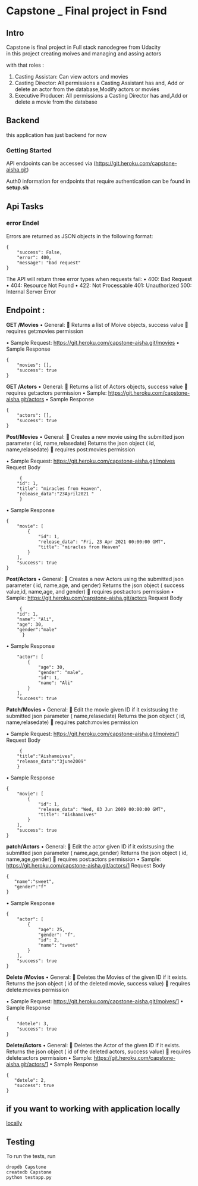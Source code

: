 # Capstone _ Final project in Fsnd

## Intro 

Capstone  is  final project   in Full stack nanodegree from Udacity  
in this project creating moives and managing and assing actors 

 with that roles :

1) Casting Assistan: Can view actors and movies
2) Casting Director: All permissions a Casting Assistant has and,
Add or delete an actor from the database,Modify actors or movies
3) Executive Producer: All permissions a Casting Director has and,Add or delete a movie from the database



## Backend
this application has just backend for now 
### Getting Started
API endpoints can be accessed via (https://git.heroku.com/capstone-aisha.git)

Auth0 information for endpoints that require authentication can be found in **setup.sh**
## Api Tasks

### error Endel 
Errors are returned as JSON objects in the following format:
```
{
    "success": False, 
    "error": 400,
    "message": "bad request"
}
```
The API will return three error types when requests fail:
•	400: Bad Request
•	404: Resource Not Found
•	422: Not Processable
    401:  Unauthorized
    500: Internal Server Error

## Endpoint : 
**GET /Movies**
•	General:
	Returns a list of Moive  objects, success value
  requires get:movies permission

•	Sample Request: https://git.heroku.com/capstone-aisha.git/movies 
•   Sample Response
```
{
    "movies": [],
    "success": true
}
```
**GET /Actors** 
•	General:
  Returns a list of Actors   objects, success value
  requires get:actors permission
•	Sample: https://git.heroku.com/capstone-aisha.git/actors 
•   Sample Response
```
{
    "actors": [],
    "success": true
}
```
**Post/Movies**
•	General:
 Creates a new movie using the submitted json parameter ( id, name,relasedate)
  Returns the json object ( id, name,relasedate)
  requires post:movies permission

•	Sample Request: https://git.heroku.com/capstone-aisha.git/moives
     Request Body  
```
     {
    "id": 1,
    "title": "miracles from Heaven",
    "release_data":"23April2021 "
     }
```
•   Sample Response
```
{
    "movie": [
        {
            "id": 1,
            "release_data": "Fri, 23 Apr 2021 00:00:00 GMT",
            "title": "miracles from Heaven"
        }
    ],
    "success": true
}
```
**Post/Actors** 
•	General:
 Creates a new Actors using the submitted json parameter ( id, name,age, and gender)
 Returns the json object ( success value,id, name,age, and gender)
  requires post:actors permission
•	Sample: https://git.heroku.com/capstone-aisha.git/actors
    Request Body  
```
     {
    "id": 1,
    "name": "Ali",
    "age": 30,
    "gender":"male"
      }
```
•   Sample Response
```
    "actor": [
        {
            "age": 30,
            "gender": "male",
            "id": 1,
            "name": "Ali"
        }
    ],
    "success": true  
 ```
**Patch/Movies**
•	General:
 Edit  the movie   given  ID if it existsusing the submitted json parameter (  name,relasedate)
  Returns the json object ( id, name,relasedate)
  requires patch:movies permission

•	Sample Request: https://git.heroku.com/capstone-aisha.git/moives/1
     Request Body  
``` 
     {
    "title":"Aishamoives",
    "release_data":"3june2009"
    }
```

•   Sample Response
```
{
    "movie": [
        {
            "id": 1,
            "release_data": "Wed, 03 Jun 2009 00:00:00 GMT",
            "title": "Aishamoives"
        }
    ],
    "success": true
}
```
**patch/Actors** 
•	General:
 Edit  the actor   given  ID if it existsusing the submitted json parameter (  name,age,gender)
  Returns the json object ( id, name,age,gender)
  requires post:actors permission
•	Sample: https://git.heroku.com/capstone-aisha.git/actors/1
    Request Body  
 ```
{
    "name":"sweet",
    "gender":"f"
}
```
  
•   Sample Response
```
{
    "actor": [
        {
            "age": 25,
            "gender": "f",
            "id": 2,
            "name": "sweet"
        }
    ],
    "success": true
}
 ```
**Delete /Movies**
•	General:
	Deletes the Movies of the given  ID if it exists. Returns the json object ( id of the deleted movie, success value)
  requires delete:movies permission

•	Sample Request: https://git.heroku.com/capstone-aisha.git/moives/1 
•   Sample Response
```
{
    "detele": 3,
    "success": true
}
```

**Delete/Actors** 
•	General:
  Deletes the Actor of the given  ID if it exists. Returns the json object ( id of the deleted actors, success value)
  requires delete:actors permission
•	Sample: https://git.heroku.com/capstone-aisha.git/actors/1 
•   Sample Response
 ```
{
    "detele": 2,
    "success": true
}
 ```
## if you want to working with application locally 
 [locally](localapp.md)
## Testing
To run the tests, run
```
dropdb Capstone
createdb Capstone 
python testapp.py
```

